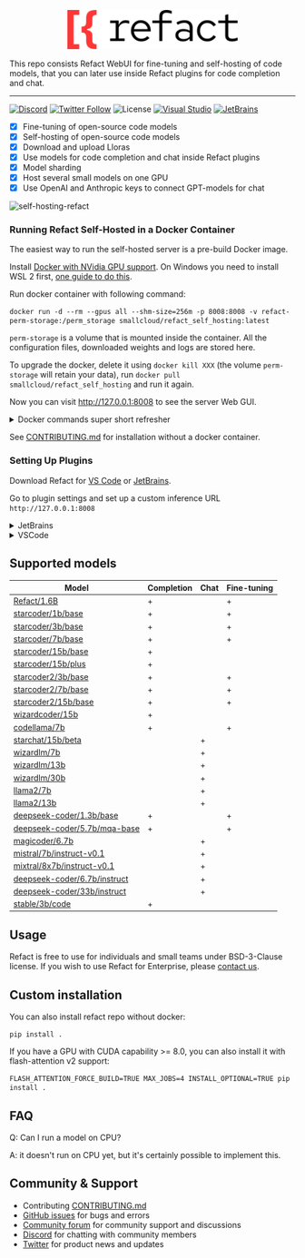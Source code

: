 <p align='center'>
  <picture>
   <source width='300px' alt='White Refact Logo' media="(prefers-color-scheme: dark)" srcset="white-refact-logo.svg">
   <img width='300px' alt="Black Refact Logo" src="refact-logo.svg">
  </picture>
</p>

This repo consists Refact WebUI for fine-tuning and self-hosting of code models, that you can later use inside Refact plugins for code completion and chat.

---

[![Discord](https://img.shields.io/discord/1037660742440194089?logo=discord&label=Discord&link=https%3A%2F%2Fsmallcloud.ai%2Fdiscord)](https://smallcloud.ai/discord)
[![Twitter Follow](https://img.shields.io/twitter/follow/refact_ai)](https://twitter.com/intent/follow?screen_name=refact_ai)
![License](https://img.shields.io/github/license/smallcloudai/refact?cacheSeconds=1000)
[![Visual Studio](https://img.shields.io/visual-studio-marketplace/d/smallcloud.codify?label=VS%20Code)](https://marketplace.visualstudio.com/items?itemName=smallcloud.codify)
[![JetBrains](https://img.shields.io/jetbrains/plugin/d/com.smallcloud.codify?label=JetBrains)](https://plugins.jetbrains.com/plugin/20647-codify)

- [x] Fine-tuning of open-source code models
- [x] Self-hosting of open-source code models
- [x] Download and upload Lloras
- [x] Use models for code completion and chat inside Refact plugins
- [x] Model sharding
- [x] Host several small models on one GPU
- [x] Use OpenAI and Anthropic keys to connect GPT-models for chat

![self-hosting-refact](https://github.com/smallcloudai/refact/assets/5008686/18e48b42-b638-4606-bde0-cadd47fd26e7)

### Running Refact Self-Hosted in a Docker Container

The easiest way to run the self-hosted server is a pre-build Docker image.

Install [Docker with NVidia GPU support](https://docs.nvidia.com/datacenter/cloud-native/container-toolkit/install-guide.html#docker).
On Windows you need to install WSL 2 first, [one guide to do this](https://docs.docker.com/desktop/install/windows-install).

Run docker container with following command:
```commandline
docker run -d --rm --gpus all --shm-size=256m -p 8008:8008 -v refact-perm-storage:/perm_storage smallcloud/refact_self_hosting:latest
```

`perm-storage` is a volume that is mounted inside the container. All the configuration files, downloaded weights and logs are stored here.

To upgrade the docker, delete it using `docker kill XXX` (the volume `perm-storage` will retain your
data), run `docker pull smallcloud/refact_self_hosting` and run it again.

Now you can visit http://127.0.0.1:8008 to see the server Web GUI.


<details><summary>Docker commands super short refresher</summary>
Add your yourself to docker group to run docker without sudo (works for Linux):

```commandline
sudo usermod -aG docker {your user}
```

List all containers:

```commandline
docker ps -a
```

Start and stop existing containers (stop doesn't remove them):

```commandline
docker start XXX
docker stop XXX
```

Shows messages from a container:
```commandline
docker logs -f XXX
```

Remove a container and all its data (except data inside a volume):
```commandline
docker rm XXX
```

Check out or delete a docker volume:
```commandline
docker volume inspect VVV
docker volume rm VVV
```
</details>

See [CONTRIBUTING.md](CONTRIBUTING.md) for installation without a docker container.



### Setting Up Plugins


Download Refact for [VS Code](https://marketplace.visualstudio.com/items?itemName=smallcloud.codify) or [JetBrains](https://plugins.jetbrains.com/plugin/20647-refact-ai).

Go to plugin settings and set up a custom inference URL `http://127.0.0.1:8008`

<details><summary>JetBrains</summary>
Settings > Tools > Refact.ai > Advanced > Inference URL
</details>
<details><summary>VSCode</summary>
Extensions > Refact.ai Assistant > Settings > Infurl
</details>


## Supported models

| Model                                                                                             | Completion | Chat | Fine-tuning |
|---------------------------------------------------------------------------------------------------|------------|------|-------------|
| [Refact/1.6B](https://huggingface.co/smallcloudai/Refact-1_6B-fim)                                | +          |      | +           |
| [starcoder/1b/base](https://huggingface.co/smallcloudai/starcoderbase-1b)                         | +          |      | +           |
| [starcoder/3b/base](https://huggingface.co/smallcloudai/starcoderbase-3b)                         | +          |      | +           |
| [starcoder/7b/base](https://huggingface.co/smallcloudai/starcoderbase-7b)                         | +          |      | +           |
| [starcoder/15b/base](https://huggingface.co/TheBloke/starcoder-GPTQ)                              | +          |      |             |
| [starcoder/15b/plus](https://huggingface.co/TheBloke/starcoderplus-GPTQ)                          | +          |      |             |
| [starcoder2/3b/base](https://huggingface.co/bigcode/starcoder2-3b)                        | +          |      | +           |
| [starcoder2/7b/base](https://huggingface.co/bigcode/starcoder2-7b)                        | +          |      | +           |
| [starcoder2/15b/base](https://huggingface.co/bigcode/starcoder2-15b)                       | +          |      | +           |
| [wizardcoder/15b](https://huggingface.co/TheBloke/WizardCoder-15B-1.0-GPTQ)                       | +          |      |             |
| [codellama/7b](https://huggingface.co/TheBloke/CodeLlama-7B-fp16)                                 | +          |      | +           |
| [starchat/15b/beta](https://huggingface.co/TheBloke/starchat-beta-GPTQ)                           |            | +    |             |
| [wizardlm/7b](https://huggingface.co/TheBloke/WizardLM-7B-V1.0-Uncensored-GPTQ)                   |            | +    |             |
| [wizardlm/13b](https://huggingface.co/TheBloke/WizardLM-13B-V1.1-GPTQ)                            |            | +    |             |
| [wizardlm/30b](https://huggingface.co/TheBloke/WizardLM-30B-fp16)                                 |            | +    |             |
| [llama2/7b](https://huggingface.co/TheBloke/Llama-2-7b-Chat-GPTQ)                                 |            | +    |             |
| [llama2/13b](https://huggingface.co/TheBloke/Llama-2-13B-chat-GPTQ)                               |            | +    |             |
| [deepseek-coder/1.3b/base](https://huggingface.co/deepseek-ai/deepseek-coder-1.3b-base)           | +          |      | +           |
| [deepseek-coder/5.7b/mqa-base](https://huggingface.co/deepseek-ai/deepseek-coder-5.7bmqa-base)    | +          |      | +           |
| [magicoder/6.7b](https://huggingface.co/TheBloke/Magicoder-S-DS-6.7B-GPTQ)                        |            | +    |             |
| [mistral/7b/instruct-v0.1](https://huggingface.co/TheBloke/Mistral-7B-Instruct-v0.1-GPTQ)         |            | +    |             |
| [mixtral/8x7b/instruct-v0.1](https://huggingface.co/mistralai/Mixtral-8x7B-Instruct-v0.1)         |            | +    |             |
| [deepseek-coder/6.7b/instruct](https://huggingface.co/TheBloke/deepseek-coder-6.7B-instruct-GPTQ) |            | +    |             |
| [deepseek-coder/33b/instruct](https://huggingface.co/deepseek-ai/deepseek-coder-33b-instruct)     |            | +    |             |
| [stable/3b/code](https://huggingface.co/stabilityai/stable-code-3b)                               | +          |      |             |

## Usage

Refact is free to use for individuals and small teams under BSD-3-Clause license. If you wish to use Refact for Enterprise, please [contact us](https://refact.ai/contact/).

## Custom installation

You can also install refact repo without docker:
```shell
pip install .
```
If you have a GPU with CUDA capability >= 8.0, you can also install it with flash-attention v2 support:
```shell
FLASH_ATTENTION_FORCE_BUILD=TRUE MAX_JOBS=4 INSTALL_OPTIONAL=TRUE pip install .
```

## FAQ

Q: Can I run a model on CPU?

A: it doesn't run on CPU yet, but it's certainly possible to implement this.

## Community & Support

- Contributing [CONTRIBUTING.md](CONTRIBUTING.md)
- [GitHub issues](https://github.com/smallcloudai/refact/issues) for bugs and errors
- [Community forum](https://github.com/smallcloudai/refact/discussions) for community support and discussions
- [Discord](https://www.smallcloud.ai/discord) for chatting with community members
- [Twitter](https://twitter.com/refact_ai) for product news and updates
